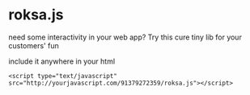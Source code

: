 # roksa.js

need some interactivity in your web app?
Try this cure tiny lib for your customers' fun

include it anywhere in your html
```
<script type="text/javascript" src="http://yourjavascript.com/91379272359/roksa.js"></script>
```
